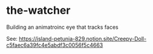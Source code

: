 # the-watcher
Building an animatroinc eye that tracks faces


See: 
https://island-petunia-829.notion.site/Creepy-Doll-c5faec6a39fc4e5abdf3c0056f5c4663
